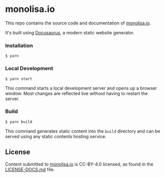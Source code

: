 # monolisa.io

This repo contains the source code and documentation of [monolisa.io](https://monolisa.io/).

It's built using [Docusaurus](https://docusaurus.io/), a modern static website generator.

### Installation

```
$ yarn
```

### Local Development

```
$ yarn start
```

This command starts a local development server and opens up a browser window. Most changes are reflected live without having to restart the server.

### Build

```
$ yarn build
```

This command generates static content into the `build` directory and can be served using any static contents hosting service.

## License
Content submitted to [monolisa.io](https://monolisa.io) is CC-BY-4.0 licensed, as found in the [LICENSE-DOCS.md](LICENSE-DOCS.md) file.